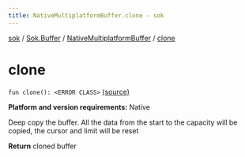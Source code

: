 ```yaml
---
title: NativeMultiplatformBuffer.clone - sok
---
```


[sok](../../index.html) / [Sok.Buffer](../index.html) / [NativeMultiplatformBuffer](index.html) / [clone](./clone.html)

# clone

`fun clone(): <ERROR CLASS>` [(source)](https://github.com/SeekDaSky/Sok/tree/master/native/sok-native-linux/src/Sok/Buffer/NativeMultiplatformBuffer.kt#L278)

**Platform and version requirements:** Native

Deep copy the buffer. All the data from the start to the capacity will be copied, the cursor and limit will be reset

**Return**
cloned buffer


